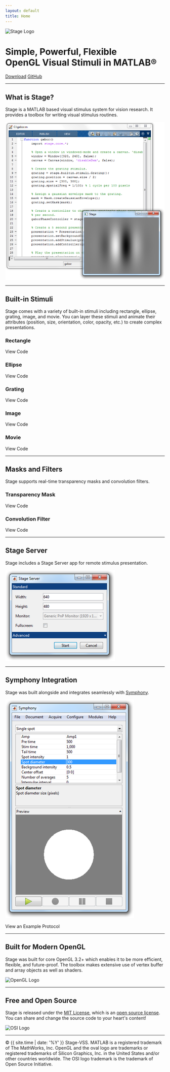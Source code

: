 ```yaml
---
layout: default
title: Home
---
```


<img src="public/images/logo.png" srcset="public/images/logo.png 1x, public/images/logo@2x.png 2x" alt="Stage Logo">

<h1>Simple, Powerful, Flexible<br>
OpenGL Visual Stimuli in MATLAB&reg;</h1>

<a href="{{ site.github.repo }}/releases/download/{{ site.version }}/Stage.mltbx" class="btn">Download</a>
<a href="{{ site.github.repo }}" class="btn">GitHub</a>

<hr>

## What is Stage?
Stage is a MATLAB based visual stimulus system for vision research. It provides a toolbox for writing visual stimulus routines.

![hero](public/images/hero.png)

<hr>

## Built-in Stimuli
Stage comes with a variety of built-in stimuli including rectangle, ellipse, grating, image, and movie. You can layer these stimuli and animate their attributes (position, size, orientation, color, opacity, etc.) to create complex presentations.

### Rectangle
<div class="gfyitem" data-title="false" data-autoplay="false" data-controls="false" data-expand="false" data-id="CooperativeWideeyedKingbird"></div>

<label class="btn collapse-toggle">View Code</label>

<div class="collapse">
  <script src="https://gist.github.com/cafarm/2110202e2f8044935c35b68f1a914568.js"></script>
</div>

### Ellipse
<div class="gfyitem" data-title="false" data-autoplay="false" data-controls="false" data-expand="false" data-id="PointlessDefinitiveDolphin"></div>

<label class="btn collapse-toggle">View Code</label>

<div class="collapse">
  <script src="https://gist.github.com/cafarm/e2a0bde76312d8db939e49885c789974.js"></script>
</div>

### Grating
<div class="gfyitem" data-title="false" data-autoplay="false" data-controls="false" data-expand="false" data-id="CapitalOffbeatEnglishsetter"></div>

<label class="btn collapse-toggle">View Code</label>

<div class="collapse">
  <script src="https://gist.github.com/cafarm/90abfbc344920c7e545213f335e922b1.js"></script>
</div>

### Image
<div class="gfyitem" data-title="false" data-autoplay="false" data-controls="false" data-expand="false" data-id="DevotedTerribleHen"></div>

<label class="btn collapse-toggle">View Code</label>

<div class="collapse">
  <script src="https://gist.github.com/cafarm/826570f65df958de33e273c1165e8af0.js"></script>
</div>

### Movie
<div class="gfyitem" data-title="false" data-autoplay="false" data-controls="false" data-expand="false" data-id="SilkyCreativeIriomotecat"></div>

<label class="btn collapse-toggle">View Code</label>

<div class="collapse">
  <script src="https://gist.github.com/cafarm/da11e38358b138c27ce827d147ad9b62.js"></script>
</div>

<hr>

## Masks and Filters
Stage supports real-time transparency masks and convolution filters.

### Transparency Mask
<div class="gfyitem" data-title="false" data-autoplay="false" data-controls="false" data-expand="false" data-id="SnivelingLightCanine"></div>

<label class="btn collapse-toggle">View Code</label>

<div class="collapse">
  <script src="https://gist.github.com/cafarm/17b924d2b1eea6a57df945d9dc35def1.js"></script>
</div>

### Convolution Filter
<div class="gfyitem" data-title="false" data-autoplay="false" data-controls="false" data-expand="false" data-id="RegularGoldenFrilledlizard"></div>

<label class="btn collapse-toggle">View Code</label>

<div class="collapse">
  <script src="https://gist.github.com/cafarm/48f3c002c98a51b0f0b2c40903ae015f.js"></script>
</div>

<hr>

## Stage Server
Stage includes a Stage Server app for remote stimulus presentation.

![server](public/images/server.png)

<hr>

## Symphony Integration
Stage was built alongside and integrates seamlessly with [Symphony](http://symphony-das.github.io).

![symphony](public/images/symphony.png)

<label class="btn collapse-toggle">View an Example Protocol</label>

<div class="collapse">
  <script src="https://gist.github.com/cafarm/4ede658fd504a979b511f62092614441.js"></script>
</div>

<hr>

## Built for Modern OpenGL
Stage was built for core OpenGL 3.2+ which enables it to be more efficient, flexible, and future-proof. The toolbox makes extensive use of vertex buffer and array objects as well as shaders.

<img src="public/images/opengl.png" srcset="public/images/opengl.png 1x, public/images/opengl@2x.png 2x" alt="OpenGL Logo">

<hr>

## Free and Open Source
Stage is released under the [MIT License](https://opensource.org/licenses/MIT), which is an [open source license](https://opensource.org/docs/osd). You can share and change the source code to your heart's content!

<img src="public/images/osi.png" srcset="public/images/osi.png 1x, public/images/osi@2x.png 2x" alt="OSI Logo">

<hr>

&copy; {{ site.time | date: '%Y' }} Stage-VSS. MATLAB is a registered trademark of The MathWorks, Inc. OpenGL and the oval logo are trademarks or registered trademarks of Silicon Graphics, Inc. in the United States and/or other countries worldwide. The OSI logo trademark is the trademark of Open Source Initiative.
